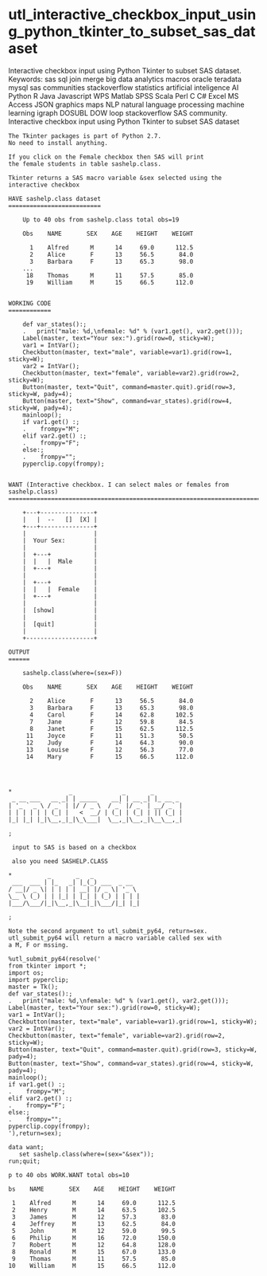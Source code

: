 # utl_interactive_checkbox_input_using_python_tkinter_to_subset_sas_dataset
Interactive checkbox input using Python Tkinter to subset SAS dataset. Keywords: sas sql join merge big data analytics macros oracle teradata mysql sas communities stackoverflow statistics artificial inteligence AI Python R Java Javascript WPS Matlab SPSS Scala Perl C C# Excel MS Access JSON graphics maps NLP natural language processing machine learning igraph DOSUBL DOW loop stackoverflow SAS community.
    Interactive checkbox input using Python Tkinter to subset SAS dataset

    The Tkinter packages is part of Python 2.7.
    No need to install anything.

    If you click on the Female checkbox then SAS will print
    the female students in table sashelp.class.

    Tkinter returns a SAS macro variable &sex selected using the interactive checkbox
    
    HAVE sashelp.class dataset
    ==========================

        Up to 40 obs from sashelp.class total obs=19

        Obs    NAME       SEX    AGE    HEIGHT    WEIGHT

          1    Alfred      M      14     69.0      112.5
          2    Alice       F      13     56.5       84.0
          3    Barbara     F      13     65.3       98.0
        ...
         18    Thomas      M      11     57.5       85.0
         19    William     M      15     66.5      112.0


    WORKING CODE
    ============

        def var_states():;
        .   print("male: %d,\nfemale: %d" % (var1.get(), var2.get()));
        Label(master, text="Your sex:").grid(row=0, sticky=W);
        var1 = IntVar();
        Checkbutton(master, text="male", variable=var1).grid(row=1, sticky=W);
        var2 = IntVar();
        Checkbutton(master, text="female", variable=var2).grid(row=2, sticky=W);
        Button(master, text="Quit", command=master.quit).grid(row=3, sticky=W, pady=4);
        Button(master, text="Show", command=var_states).grid(row=4, sticky=W, pady=4);
        mainloop();
        if var1.get() :;
        .    frompy="M";
        elif var2.get() :;
        .    frompy="F";
        else:;
        .    frompy="";
        pyperclip.copy(frompy);


    WANT (Interactive checkbox. I can select males or females from sashelp.class)
    =============================================================================

        +---+---------------+
        |   |  --   []  [X] |
        +---+---------------+
        |                   |
        |  Your Sex:        |
        |                   |
        |  +---+            |
        |  |   |  Male      |
        |  +---+            |
        |                   |
        |  +---+            |
        |  |   |  Female    |
        |  +---+            |
        |                   |
        |  [show]           |
        |                   |
        |  [quit]           |
        |                   |
        +-------------------+

    OUTPUT
    ======

        sashelp.class(where=(sex=F))

        Obs    NAME       SEX    AGE    HEIGHT    WEIGHT

          2    Alice       F      13     56.5       84.0
          3    Barbara     F      13     65.3       98.0
          4    Carol       F      14     62.8      102.5
          7    Jane        F      12     59.8       84.5
          8    Janet       F      15     62.5      112.5
         11    Joyce       F      11     51.3       50.5
         12    Judy        F      14     64.3       90.0
         13    Louise      F      12     56.3       77.0
         14    Mary        F      15     66.5      112.0




    *                _              _       _
     _ __ ___   __ _| | _____    __| | __ _| |_ __ _
    | '_ ` _ \ / _` | |/ / _ \  / _` |/ _` | __/ _` |
    | | | | | | (_| |   <  __/ | (_| | (_| | || (_| |
    |_| |_| |_|\__,_|_|\_\___|  \__,_|\__,_|\__\__,_|

    ;

     input to SAS is based on a checkbox

     also you need SASHELP.CLASS

    *          _       _   _
     ___  ___ | |_   _| |_(_) ___  _ __
    / __|/ _ \| | | | | __| |/ _ \| '_ \
    \__ \ (_) | | |_| | |_| | (_) | | | |
    |___/\___/|_|\__,_|\__|_|\___/|_| |_|

    ;

    Note the second argument to utl_submit_py64, return=sex.
    utl_submit_py64 will return a macro variable called sex with
    a M, F or mssing.

    %utl_submit_py64(resolve('
    from tkinter import *;
    import os;
    import pyperclip;
    master = Tk();
    def var_states():;
    .   print("male: %d,\nfemale: %d" % (var1.get(), var2.get()));
    Label(master, text="Your sex:").grid(row=0, sticky=W);
    var1 = IntVar();
    Checkbutton(master, text="male", variable=var1).grid(row=1, sticky=W);
    var2 = IntVar();
    Checkbutton(master, text="female", variable=var2).grid(row=2, sticky=W);
    Button(master, text="Quit", command=master.quit).grid(row=3, sticky=W, pady=4);
    Button(master, text="Show", command=var_states).grid(row=4, sticky=W, pady=4);
    mainloop();
    if var1.get() :;
    .    frompy="M";
    elif var2.get() :;
    .    frompy="F";
    else:;
    .    frompy="";
    pyperclip.copy(frompy);
    '),return=sex);

    data want;
       set sashelp.class(where=(sex="&sex"));
    run;quit;

    p to 40 obs WORK.WANT total obs=10

    bs    NAME       SEX    AGE    HEIGHT    WEIGHT

     1    Alfred      M      14     69.0      112.5
     2    Henry       M      14     63.5      102.5
     3    James       M      12     57.3       83.0
     4    Jeffrey     M      13     62.5       84.0
     5    John        M      12     59.0       99.5
     6    Philip      M      16     72.0      150.0
     7    Robert      M      12     64.8      128.0
     8    Ronald      M      15     67.0      133.0
     9    Thomas      M      11     57.5       85.0
    10    William     M      15     66.5      112.0


